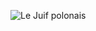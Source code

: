 ![Le Juif polonais](https://upload.wikimedia.org/wikipedia/commons/thumb/0/03/Lucretia_Mott%2C_signed_photo%2C_by_F._Gutekunst.jpg/350px-Lucretia_Mott%2C_signed_photo%2C_by_F._Gutekunst.jpg)
